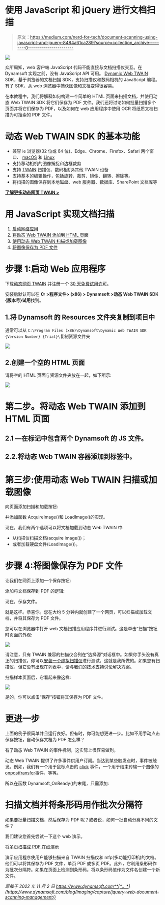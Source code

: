 # 使用 JavaScript 和 jQuery 进行文档扫描

> 原文：<https://medium.com/nerd-for-tech/document-scanning-using-javascript-and-jquery-8484a61ca289?source=collection_archive---------0----------------------->

![](img/166d89d7d4aa38f8076d2109fe3be0a8.png)

众所周知，web 客户端 JavaScript 代码不能直接与文档扫描仪交互。在 Dynamsoft 实现之前，没有 JavaScript API 可用。 [Dynamic Web TWAIN](https://www.dynamsoft.com/web-twain/overview/) SDK，基于浏览器的文档扫描 SDK，支持扫描仪和数码相机的 JavaScript 编程。有了 SDK，从 web 浏览器中捕获图像和文档变得很容易。

在本教程中，我们将解释如何构建一个简单的 HTML 页面来扫描文档，并使用动态 Web TWAIN SDK 将它们保存为 PDF 文件。我们还将讨论如何批量扫描多个页面并将它们保存为 PDF，以及如何在 web 应用程序中使用 OCR 将纸质文档扫描为可搜索的 PDF 文件。

# 动态 Web TWAIN SDK 的基本功能

*   兼容 ie 浏览器(32 位或 64 位)、Edge、Chrome、Firefox、Safari 两个窗口、 [macOS](https://www.dynamsoft.com/web-twain/features/scan-documents-mac-browsers/) 和 [Linux](https://www.dynamsoft.com/web-twain/features/web-document-scanning-sdk-linux/)
*   支持移动相机的图像捕捉和边框裁剪
*   支持 [TWAIN](https://www.dynamsoft.com/blog/insights/document-scanning-twain-wia-isis-sane/) 扫描仪、数码相机&其他 TWAIN 设备
*   支持基本的编辑操作，包括旋转、裁剪、镜像、翻转、擦除等。
*   将扫描的图像保存到本地磁盘、web 服务器、数据库、SharePoint 文档库等

[**了解更多动态网页 TWAIN >**](https://www.dynamsoft.com/web-twain/overview/)

# 用 JavaScript 实现文档扫描

1.  [启动网络应用](https://www.dynamsoft.com/blog/imaging/capture/jquery-web-document-scanning-management/#step-1-start-a-web-application)
2.  [将动态 Web TWAIN 添加到 HTML 页面](https://www.dynamsoft.com/blog/imaging/capture/jquery-web-document-scanning-management/#step-2-add-dynamic-web-twain-to-the-html-page)
3.  [使用动态 Web TWAIN 扫描或加载图像](https://www.dynamsoft.com/blog/imaging/capture/jquery-web-document-scanning-management/#step-3-use-dynamic-web-twain-to-scan-or-load-images)
4.  [将图像保存为 PDF 文件](https://www.dynamsoft.com/blog/imaging/capture/jquery-web-document-scanning-management/#step-4-save-images-as-a-pdf-file)

# 步骤 1:启动 Web 应用程序

下载[动态网页 TWAIN](https://www.dynamsoft.com/web-twain/downloads/) 并注册一个 [30 天免费试用许可](https://www.dynamsoft.com/customer/license/trialLicense?product=dwt)。

安装后默认可以在 **C: >程序文件> (x86) > Dynamsoft >动态 Web TWAIN SDK {版本号}试用**找到。

## 1.将 Dynamsoft 的 Resources 文件夹复制到项目中

通常可以从
`C:\Program Files (x86)\Dynamsoft\Dynamic Web TWAIN SDK {Version Number} {Trial}\`复制资源文件夹

![](img/97eb0b637a9246a00927a258fbd45b4c.png)

## 2.创建一个空的 HTML 页面

请将空的 HTML 页面与资源文件夹放在一起，如下所示:

![](img/a7175b2529cf17eff9d9ba9ee8325166.png)

# 第二步。将动态 Web TWAIN 添加到 HTML 页面

## 2.1 —在标记中包含两个 Dynamsoft 的 JS 文件。

## 2.2.将动态 Web TWAIN 容器添加到标签中。

# 第三步:使用动态 Web TWAIN 扫描或加载图像

向页面添加扫描和加载按钮:

并添加函数 AcquireImage()和 LoadImage()的实现。

现在，我们有两个选项可以将文档加载到动态 Web TWAIN 中:

*   从扫描仪扫描文档(acquire image())；
*   或者加载硬盘文件(LoadImage())。

# 步骤 4:将图像保存为 PDF 文件

让我们在网页上添加一个保存按钮:

添加将文档保存到 PDF 的逻辑:

现在，保存文件。

就是这样。恭喜你。您在大约 5 分钟内就创建了一个网页，可以扫描或加载文档，并将其保存为 PDF 文件。

您可以在浏览器中打开 web 文档扫描应用程序并进行测试。这是单击“扫描”按钮时页面的外观:

![](img/702d0ae5f33052b8b588535169fe9b67.png)

请注意，只有 TWAIN 兼容的扫描仪会列在“选择源”对话框中。如果你手头没有真正的扫描仪，你可以[安装一个虚拟扫描仪](https://www.dynamsoft.com/codepool/windows-virtual-scanner-custom-images.html)进行测试，这就是我所做的。如果您有扫描仪，但它没有出现在列表中，请[与我们的技术支持](https://www.dynamsoft.com/company/contact/)讨论解决方案。

扫描样本页面后，它看起来像这样:

![](img/f4306ed2f1d4145d42cf0681f4c920b2.png)

是的，你可以点击“保存”按钮将其保存为 PDF 文件。

# 更进一步

上面的例子很简单并且运行良好。但有时，你可能想更进一步。比如不用手动点击保存按钮，自动保存文档为 PDF 怎么样？

有了动态 Web TWAIN 的事件机制，这实际上很容易做到。

动态 Web TWAIN 提供了许多事件供用户订阅。当达到某些触发点时，事件被触发。例如，我们有一个用于鼠标点击的 [click](https://www.dynamsoft.com/web-twain/docs/info/api/WebTwain_Viewer.html?ver=latest#click) 事件，一个用于结束传输一个图像的[onpostfransfer](https://www.dynamsoft.com/web-twain/docs/info/api/WebTwain_Acquire.html?ver=latest#onposttransfer)事件，等等。

所以在函数 Dynamsoft_OnReady()的末尾，只需添加:

# 扫描文档并将条形码用作批次分隔符

如果要批量扫描文档，然后保存为 PDF 呢？或者说，如何一批自动分离不同的文件？

我们建议您首先尝试一下这个 web 演示。

[将多页扫描成 PDF 在线演示](https://demo.dynamsoft.com/Samples/dwt/Scan-Documents-and-Separate-them-by-Barcode/Scan-Separate-Barcode.html)

演示应用程序使用户能够扫描来自 TWAIN 扫描仪和 mfp(多功能打印机)的文档。他们可以将其保存为 PDF 文件，单页 PDF 或多页 PDF。此外，它利用条形码作为批次分隔符。如果在页面上检测到条形码，将以条形码值作为文件名创建一个新文件。

*原载于 2022 年 11 月 2 日 https://www.dynamsoft.com**[*。*](https://www.dynamsoft.com/blog/imaging/capture/jquery-web-document-scanning-management/)*
